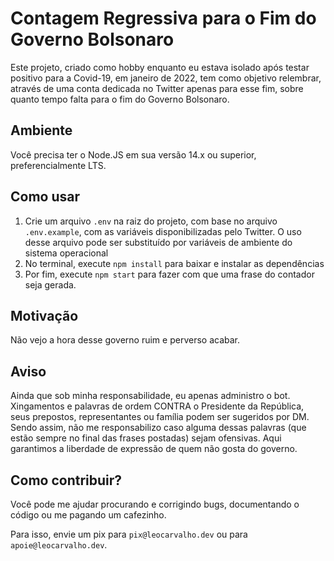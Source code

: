 # Contagem Regressiva para o Fim do Governo Bolsonaro

Este projeto, criado como hobby enquanto eu estava isolado após testar positivo para a Covid-19, em janeiro de 2022, tem como objetivo relembrar, através de uma conta dedicada no Twitter apenas para esse fim, sobre quanto tempo falta para o fim do Governo Bolsonaro.

## Ambiente

Você precisa ter o Node.JS em sua versão 14.x ou superior, preferencialmente LTS.

## Como usar

1. Crie um arquivo `.env` na raiz do projeto, com base no arquivo `.env.example`, com as variáveis disponibilizadas pelo Twitter. O uso desse arquivo pode ser substituído por variáveis de ambiente do sistema operacional
2. No terminal, execute `npm install` para baixar e instalar as dependências
3. Por fim, execute `npm start` para fazer com que uma frase do contador seja gerada.

## Motivação

Não vejo a hora desse governo ruim e perverso acabar.

## Aviso

Ainda que sob minha responsabilidade, eu apenas administro o bot. Xingamentos e palavras de ordem CONTRA o Presidente da República, seus prepostos, representantes ou família podem ser sugeridos por DM. Sendo assim, não me responsabilizo caso alguma dessas palavras (que estão sempre no final das frases postadas) sejam ofensivas. Aqui garantimos a liberdade de expressão de quem não gosta do governo.

## Como contribuir?

Você pode me ajudar procurando e corrigindo bugs, documentando o código ou me pagando um cafezinho.

Para isso, envie um pix para `pix@leocarvalho.dev` ou para `apoie@leocarvalho.dev`.
